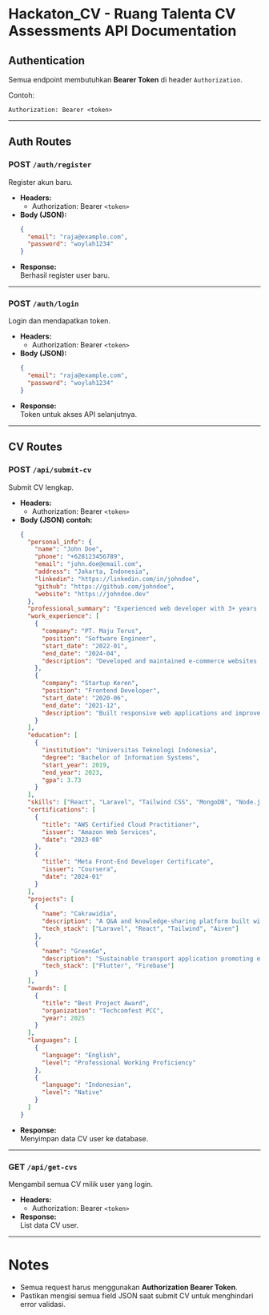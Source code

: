 # Hackaton_CV - Ruang Talenta CV Assessments API Documentation

## Authentication

Semua endpoint membutuhkan **Bearer Token** di header `Authorization`.

Contoh:

```
Authorization: Bearer <token>
```

---

## Auth Routes

### POST `/auth/register`

Register akun baru.

- **Headers:**
  - Authorization: Bearer `<token>`
- **Body (JSON):**
  ```json
  {
    "email": "raja@example.com",
    "password": "woylah1234"
  }
  ```
- **Response:**  
  Berhasil register user baru.

---

### POST `/auth/login`

Login dan mendapatkan token.

- **Headers:**
  - Authorization: Bearer `<token>`
- **Body (JSON):**
  ```json
  {
    "email": "raja@example.com",
    "password": "woylah1234"
  }
  ```
- **Response:**  
  Token untuk akses API selanjutnya.

---

## CV Routes

### POST `/api/submit-cv`

Submit CV lengkap.

- **Headers:**
  - Authorization: Bearer `<token>`
- **Body (JSON) contoh:**
  ```json
  {
    "personal_info": {
      "name": "John Doe",
      "phone": "+628123456789",
      "email": "john.doe@email.com",
      "address": "Jakarta, Indonesia",
      "linkedin": "https://linkedin.com/in/johndoe",
      "github": "https://github.com/johndoe",
      "website": "https://johndoe.dev"
    },
    "professional_summary": "Experienced web developer with 3+ years building scalable apps using React and Laravel.",
    "work_experience": [
      {
        "company": "PT. Maju Terus",
        "position": "Software Engineer",
        "start_date": "2022-01",
        "end_date": "2024-04",
        "description": "Developed and maintained e-commerce websites using Laravel and React. Led a team of 5 junior developers."
      },
      {
        "company": "Startup Keren",
        "position": "Frontend Developer",
        "start_date": "2020-06",
        "end_date": "2021-12",
        "description": "Built responsive web applications and improved page speed by 30%."
      }
    ],
    "education": [
      {
        "institution": "Universitas Teknologi Indonesia",
        "degree": "Bachelor of Information Systems",
        "start_year": 2019,
        "end_year": 2023,
        "gpa": 3.73
      }
    ],
    "skills": ["React", "Laravel", "Tailwind CSS", "MongoDB", "Node.js", "Git"],
    "certifications": [
      {
        "title": "AWS Certified Cloud Practitioner",
        "issuer": "Amazon Web Services",
        "date": "2023-08"
      },
      {
        "title": "Meta Front-End Developer Certificate",
        "issuer": "Coursera",
        "date": "2024-01"
      }
    ],
    "projects": [
      {
        "name": "Cakrawidia",
        "description": "A Q&A and knowledge-sharing platform built with Laravel and React.",
        "tech_stack": ["Laravel", "React", "Tailwind", "Aiven"]
      },
      {
        "name": "GreenGo",
        "description": "Sustainable transport application promoting eco-friendly mobility.",
        "tech_stack": ["Flutter", "Firebase"]
      }
    ],
    "awards": [
      {
        "title": "Best Project Award",
        "organization": "Techcomfest PCC",
        "year": 2025
      }
    ],
    "languages": [
      {
        "language": "English",
        "level": "Professional Working Proficiency"
      },
      {
        "language": "Indonesian",
        "level": "Native"
      }
    ]
  }
  ```
- **Response:**  
  Menyimpan data CV user ke database.

---

### GET `/api/get-cvs`

Mengambil semua CV milik user yang login.

- **Headers:**
  - Authorization: Bearer `<token>`
- **Response:**  
  List data CV user.

---

# Notes

- Semua request harus menggunakan **Authorization Bearer Token**.
- Pastikan mengisi semua field JSON saat submit CV untuk menghindari error validasi.
